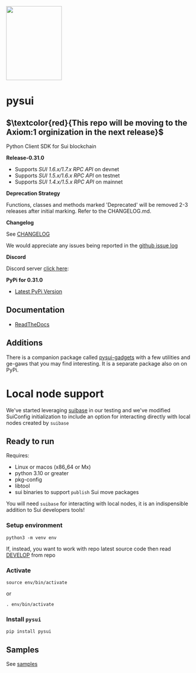<img src="https://raw.githubusercontent.com/FrankC01/pysui/main/images//pysui_logo_color.png" width="150" height="200"/>

# pysui

## $\textcolor{red}{This repo will be moving to the Axiom:1 orginization in the next release}$


Python Client SDK for Sui blockchain

**Release-0.31.0**

- Supports _SUI 1.6.x/1.7.x RPC API_ on devnet
- Supports _SUI 1.5.x/1.6.x RPC API_ on testnet
- Supports _SUI 1.4.x/1.5.x RPC API_ on mainnet

**Deprecation Strategy**

Functions, classes and methods marked 'Deprecated' will be removed 2-3 releases after initial marking. Refer to
the CHANGELOG.md.

**Changelog**

See [CHANGELOG](https://github.com/FrankC01/pysui/blob/main/CHANGELOG.md)

We would appreciate any issues being reported in the [github issue log](https://github.com/FrankC01/pysui/issues)

**Discord**

Discord server [click here](https://discord.gg/uCGYfY4Ph4):

**PyPi for 0.31.0**

- [Latest PyPi Version](https://pypi.org/project/pysui/)

## Documentation

- [ReadTheDocs](https://pysui.readthedocs.io/en/latest/index.html)

## Additions

There is a companion package called [pysui-gadgets](https://github.com/FrankC01/pysui_gadgets) with a few utilities and ge-gaws that you may find interesting. It is a separate package also on on PyPi.

# Local node support

We've started leveraging [suibase](https://github.com/ChainMovers/suibase) in our testing and we've modified SuiConfig initialization to include an option for interacting directly with local nodes created by `suibase`

## Ready to run

Requires:

- Linux or macos (x86_64 or Mx)
- python 3.10 or greater
- pkg-config
- libtool
- sui binaries to support `publish` Sui move packages

You will need `suibase` for interacting with local nodes, it is an indispensible addition to Sui developers tools!

### Setup environment

`python3 -m venv env`

If, instead, you want to work with repo latest source code then read [DEVELOP](https://github.com/FrankC01/pysui/blob/main/DEVELOP.md) from repo

### Activate

`source env/bin/activate`

or

`. env/bin/activate`

### Install `pysui`

`pip install pysui`

## Samples

See [samples](https://github.com/FrankC01/pysui/blob/main/samples/README.md)
